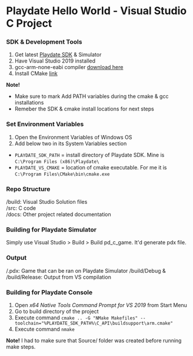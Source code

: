# Playdate Hello World - Visual Studio C Project

### SDK & Development Tools
1. Get latest [Playdate SDK](https://play.date/dev/) & Simulator
2. Have Visual Studio 2019 installed
3. gcc-arm-none-eabi compiler [download here](https://developer.arm.com/tools-and-software/open-source-software/developer-tools/gnu-toolchain/gnu-rm/downloads)
4. Install CMake [link](https://cmake.org/download/)  
<!-- -->
**Note!**
* Make sure to mark Add PATH variables during the cmake & gcc installations
* Remeber the SDK & cmake install locations for next steps

### Set Environment Variables
1. Open the Environment Variables of Windows OS
2. Add below two in its System Variables section
  * `PLAYDATE_SDK_PATH` = install directory of Playdate SDK. Mine is `C:\Program Files (x86)\Playdate\`
  * `PLAYDATE_VS_CMAKE` = location of cmake executable. For me it is `C:\Program Files\CMake\bin\cmake.exe`

### Repo Structure
/build: Visual Studio Solution files\
/src: C code\
/docs: Other project related documentation

### Building for Playdate Simulator
Simply use Visual Studio > Build > Build pd_c_game. It'd generate pdx file.

### Output
/.pdx: Game that can be ran on Playdate Simulator
/build/Debug & /build/Release: Output from VS compilation

### Building for Playdate Console
1. Open *x64 Native Tools Command Prompt for VS 2019* from Start Menu
2. Go to build directory of the project
3. Execute command `cmake .. -G "NMake Makefiles" --toolchain="%PLAYDATE_SDK_PATH%\C_API\buildsupport\arm.cmake"` 
4. Execute command `nmake`
<!-- -->
**Note!** 
I had to make sure that Source/ folder was created before running make steps.